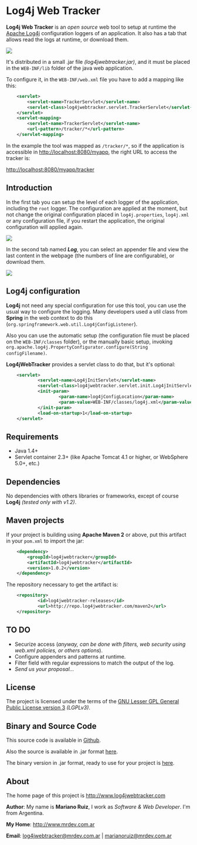 Log4j Web Tracker
=================

**Log4j Web Tracker** is an _open source_ web tool to setup at runtime the
[Apache Log4j](http://logging.apache.org/log4j/) configuration loggers of an application.
It also has a tab that allows read the logs at runtime, or download them.

<img src="https://raw.github.com/mrsarm/log4jwebtracker/master/artwork/log4jwebtracker_config.png" />

It's distributed in a small .jar file _(log4jwebtracker.jar)_, and it must be placed in the
`WEB-INF/lib` folder of the java web application.

To configure it, in the `WEB-INF/web.xml` file you have to add a mapping like this:

```xml
    <servlet>
        <servlet-name>TrackerServlet</servlet-name>
        <servlet-class>log4jwebtracker.servlet.TrackerServlet</servlet-class>
    </servlet>
    <servlet-mapping>
        <servlet-name>TrackerServlet</servlet-name>
        <url-pattern>/tracker/*</url-pattern>
    </servlet-mapping>
```

In the example the tool was mapped as `/tracker/*`, so if the application is accessible in
[http://localhost:8080/myapp](http://localhost:8080/myapp), the right URL to access the tracker is:

[http://localhost:8080/myapp/tracker](http://localhost:8080/myapp/tracker)


Introduction
------------

In the first tab you can setup the level of each logger of the application, including the `root` logger.
The configuration are applied at the moment, but not change the original configuration placed
in `log4j.properties`, `log4j.xml` or any configuration file, if you restart the application,
the original configuration will applied again.

<img src="https://raw.github.com/mrsarm/log4jwebtracker/master/artwork/log4jwebtracker_setting.png" />

In the second tab named _**Log**_, you can select an appender file and view the last content in the
webpage (the numbers of line are configurable), or download them.

<img src="https://raw.github.com/mrsarm/log4jwebtracker/master/artwork/log4jwebtracker_log.png" />


Log4j configuration
-------------------

**Log4j** not need any special configuration for use this tool, you can use the usual way to
configure the logging. Many developers used a util class from **Spring** in the web context
to do this (`org.springframework.web.util.Log4jConfigListener`).

Also you can use the automatic setup (the configuration file must be placed on the
`WEB-INF/classes` folder), or the manually basic setup, invoking
`org.apache.log4j.PropertyConfigurator.configure(String configFilename)`.

**Log4jWebTracker** provides a servlet class to do that, but it's optional:

```xml
    <servlet>
            <servlet-name>Log4jInitServlet</servlet-name>
            <servlet-class>log4jwebtracker.servlet.init.Log4jInitServlet</servlet-class>
            <init-param>
                    <param-name>log4jConfigLocation</param-name>
                    <param-value>WEB-INF/classes/log4j.xml</param-value>
            </init-param>
            <load-on-startup>1</load-on-startup>
    </servlet>
```


Requirements
------------

* Java 1.4+
* Servlet container 2.3+ (like Apache Tomcat 4.1 or higher, or WebSphere 5.0+, etc.)


Dependencies
------------
No dependencies with others libraries or frameworks, except of course **Log4j** _(tested only with v1.2)_.


Maven projects
--------------

If your project is building using **Apache Maven 2** or above, put this artifact in your `pom.xml`
to import the jar:

```xml
    <dependency>
        <groupId>log4jwebtracker</groupId>
        <artifactId>log4jwebtracker</artifactId>
        <version>1.0.2</version>
    </dependency>
```

The repository necessary to get the artifact is:

```xml
    <repository>
            <id>log4jwebtracker-releases</id>
            <url>http://repo.log4jwebtracker.com/maven2</url>
    </repository>
```


TO DO
-----

* Securize access (_anyway, can be done with filters, web security using web.xml policies, or others options_).
* Configure appenders and patterns at runtime.
* Filter field with regular expressions to match the output of the log.
* _Send us your proposal..._


License
-------

The project is licensed under the terms of the
[GNU Lesser GPL General Public License version 3](http://www.gnu.org/licenses/lgpl-3.0.html) _(LGPLv3)_.


Binary and Source Code
----------------------

This source code is available in [Github](https://github.com/mrsarm/log4jwebtracker).

Also the source is available in .jar format
[here](http://repo.log4jwebtracker.com/maven2/log4jwebtracker/log4jwebtracker/1.0.2/log4jwebtracker-1.0.2-sources.jar).

The binary version in .jar format, ready to use for your project is
[here](http://repo.log4jwebtracker.com/maven2/log4jwebtracker/log4jwebtracker/1.0.2/log4jwebtracker-1.0.2.jar).


About
-----

The home page of this project is http://www.log4jwebtracker.com

**Author**: My name is **Mariano Ruiz**, I work as _Software & Web Developer_. I'm from Argentina.

**My Home**: http://www.mrdev.com.ar

**Email**: [log4jwebtracker@mrdev.com.ar](mailto:log4jwebtracker@mrdev.com.ar) | [marianoruiz@mrdev.com.ar](mailto:marianoruiz@mrdev.com.ar)
